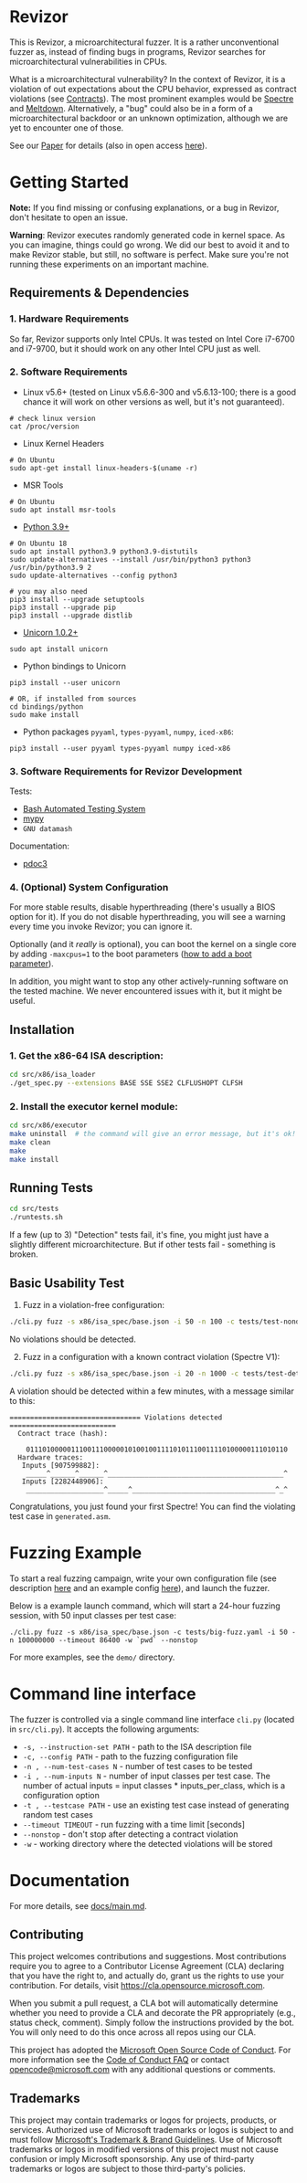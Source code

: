 # Revizor

This is Revizor, a microarchitectural fuzzer.
It is a rather unconventional fuzzer as, instead of finding bugs in programs, Revizor searches for microarchitectural vulnerabilities in CPUs.

What is a microarchitectural vulnerability?
In the context of Revizor, it is a violation of out expectations about the CPU behavior, expressed as contract violations (see [Contracts](https://arxiv.org/abs/2006.03841)).
The most prominent examples would be [Spectre](https://spectreattack.com/) and [Meltdown](https://meltdownattack.com/).
Alternatively, a "bug" could also be in a form of a microarchitectural backdoor or an unknown optimization, although we are yet to encounter one of those.

See our [Paper](https://dl.acm.org/doi/10.1145/3503222.3507729) for details (also in open access [here](https://arxiv.org/abs/2105.06872)).

# Getting Started

**Note:** If you find missing or confusing explanations, or a bug in Revizor, don't hesitate to open an issue.

**Warning**: Revizor executes randomly generated code in kernel space.
As you can imagine, things could go wrong.
We did our best to avoid it and to make Revizor stable, but still, no software is perfect.
Make sure you're not running these experiments on an important machine.

## Requirements & Dependencies

### 1. Hardware Requirements

So far, Revizor supports only Intel CPUs. It was tested on Intel Core i7-6700 and i7-9700, but it should work on any other Intel CPU just as well.

### 2. Software Requirements

* Linux v5.6+ (tested on Linux v5.6.6-300 and v5.6.13-100; there is a good chance it will work on other versions as well, but it's not guaranteed).

```shell
# check linux version
cat /proc/version
```

* Linux Kernel Headers

```shell
# On Ubuntu
sudo apt-get install linux-headers-$(uname -r)
```

* MSR Tools

```shell
# On Ubuntu
sudo apt install msr-tools
```

* [Python 3.9+](https://www.python.org/downloads/)

```shell
# On Ubuntu 18
sudo apt install python3.9 python3.9-distutils
sudo update-alternatives --install /usr/bin/python3 python3 /usr/bin/python3.9 2
sudo update-alternatives --config python3

# you may also need
pip3 install --upgrade setuptools
pip3 install --upgrade pip
pip3 install --upgrade distlib
```

* [Unicorn 1.0.2+](https://www.unicorn-engine.org/docs/)

```shell
sudo apt install unicorn
```

* Python bindings to Unicorn

```shell
pip3 install --user unicorn

# OR, if installed from sources
cd bindings/python
sudo make install
```

* Python packages `pyyaml`, `types-pyyaml`, `numpy`, `iced-x86`:

```shell
pip3 install --user pyyaml types-pyyaml numpy iced-x86
```

### 3. Software Requirements for Revizor Development

Tests: 
* [Bash Automated Testing System](https://bats-core.readthedocs.io/en/latest/index.html)
* [mypy](https://mypy.readthedocs.io/en/latest/getting_started.html#installing-and-running-mypy)
* `GNU datamash`

Documentation:
* [pdoc3](https://pypi.org/project/pdoc3/)

### 4. (Optional) System Configuration

For more stable results, disable hyperthreading (there's usually a BIOS option for it).
If you do not disable hyperthreading, you will see a warning every time you invoke Revizor; you can ignore it.

Optionally (and it *really* is optional), you can boot the kernel on a single core by adding `-maxcpus=1` to the boot parameters ([how to add a boot parameter](https://wiki.ubuntu.com/Kernel/KernelBootParameters)). 

In addition, you might want to stop any other actively-running software on the tested machine. We never encountered issues with it, but it might be useful.

## Installation

### 1. Get the x86-64 ISA description:

```bash
cd src/x86/isa_loader
./get_spec.py --extensions BASE SSE SSE2 CLFLUSHOPT CLFSH
```

### 2. Install the executor kernel module:

```bash
cd src/x86/executor
make uninstall  # the command will give an error message, but it's ok!
make clean
make
make install
```

## Running Tests

```bash
cd src/tests
./runtests.sh
```

If a few (up to 3) "Detection" tests fail, it's fine, you might just have a slightly different microarchitecture. But if other tests fail - something is broken.

## Basic Usability Test

1. Fuzz in a violation-free configuration:
```bash
./cli.py fuzz -s x86/isa_spec/base.json -i 50 -n 100 -c tests/test-nondetection.yaml
```

No violations should be detected.

2. Fuzz in a configuration with a known contract violation (Spectre V1):
```bash
./cli.py fuzz -s x86/isa_spec/base.json -i 20 -n 1000 -c tests/test-detection.yaml
```

A violation should be detected within a few minutes, with a message similar to this:

```
================================ Violations detected ==========================
  Contract trace (hash):

    0111010000011100111000001010010011110101110011110100000111010110
  Hardware traces:
   Inputs [907599882]:
    _____^______^______^___________________________________________^
   Inputs [2282448906]:
    ___________________^_____^___________________________________^_^

```

Congratulations, you just found your first Spectre! You can find the violating test case in `generated.asm`.

# Fuzzing Example

To start a real fuzzing campaign, write your own configuration file (see description [here](docs/config.md) and an example config [here](src/tests/big-fuzz.yaml)), and launch the fuzzer.

Below is a example launch command, which will start a 24-hour fuzzing session, with 50 input classes per test case:

```shell
./cli.py fuzz -s x86/isa_spec/base.json -c tests/big-fuzz.yaml -i 50 -n 100000000 --timeout 86400 -w `pwd` --nonstop
```

For more examples, see the `demo/` directory.

# Command line interface

The fuzzer is controlled via a single command line interface `cli.py` (located in `src/cli.py`). It accepts the following arguments:

* `-s, --instruction-set PATH` - path to the ISA description file
* `-c, --config PATH` - path to the fuzzing configuration file
* `-n , --num-test-cases N` - number of test cases to be tested
* `-i , --num-inputs N` - number of input classes per test case. The number of actual inputs = input classes * inputs_per_class, which is a configuration option
* `-t , --testcase PATH` - use an existing test case instead of generating random test cases
* `--timeout TIMEOUT` - run fuzzing with a time limit [seconds]
* `--nonstop` - don't stop after detecting a contract violation
* `-w` - working directory where the detected violations will be stored

# Documentation

For more details, see [docs/main.md](docs/main.md).

## Contributing

This project welcomes contributions and suggestions.  Most contributions require you to agree to a
Contributor License Agreement (CLA) declaring that you have the right to, and actually do, grant us
the rights to use your contribution. For details, visit https://cla.opensource.microsoft.com.

When you submit a pull request, a CLA bot will automatically determine whether you need to provide
a CLA and decorate the PR appropriately (e.g., status check, comment). Simply follow the instructions
provided by the bot. You will only need to do this once across all repos using our CLA.

This project has adopted the [Microsoft Open Source Code of Conduct](https://opensource.microsoft.com/codeofconduct/).
For more information see the [Code of Conduct FAQ](https://opensource.microsoft.com/codeofconduct/faq/) or
contact [opencode@microsoft.com](mailto:opencode@microsoft.com) with any additional questions or comments.

## Trademarks

This project may contain trademarks or logos for projects, products, or services. Authorized use of Microsoft 
trademarks or logos is subject to and must follow 
[Microsoft's Trademark & Brand Guidelines](https://www.microsoft.com/en-us/legal/intellectualproperty/trademarks/usage/general).
Use of Microsoft trademarks or logos in modified versions of this project must not cause confusion or imply Microsoft sponsorship.
Any use of third-party trademarks or logos are subject to those third-party's policies.
